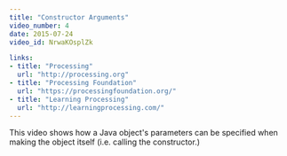 ```yaml
---
title: "Constructor Arguments"
video_number: 4
date: 2015-07-24
video_id: NrwaKOsplZk

links:
- title: "Processing"
  url: "http://processing.org"
- title: "Processing Foundation"
  url: "https://processingfoundation.org/"
- title: "Learning Processing"
  url: "http://learningprocessing.com/"
---
```


This video shows how a Java object's parameters can be specified when making the object itself (i.e. calling the constructor.)
